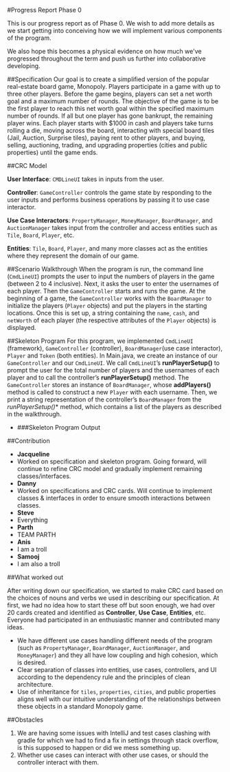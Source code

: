 #Progress Report Phase 0

This is our progress report as of Phase 0. We wish to add more details as we start getting into conceiving how we will
implement various components of the program.

We also hope this becomes a physical evidence on how much we've progressed throughout the term and push us further
into collaborative developing.

##Specification
Our goal is to create a simplified version of the popular real-estate board game, Monopoly. Players participate in a
game with up to three other players. Before the game begins, players can set a net worth goal and a maximum number of
rounds. The objective of the game is to be the first player to reach this net worth goal within the specified maximum
number of rounds. If all but one player has gone bankrupt, the remaining player wins. Each player starts
with $1000 in cash and players take turns rolling a die, moving across the board, interacting with special board tiles
(Jail, Auction, Surprise tiles), paying rent to other players, and buying, selling, auctioning, trading, and upgrading
properties (cities and public properties) until the game ends.

##CRC Model

**User Interface**: `CMDLineUI` takes in inputs from the user.

**Controller**: `GameController` controls the game state by responding to the user inputs and performs business
operations by passing it to use case interactor.

**Use Case Interactors**: `PropertyManager`, `MoneyManager`, `BoardManager`, and `AuctionManager` takes input from
the controller and access entities such as `Tile`, `Board`, `Player`, etc.

**Entities**: `Tile`, `Board`, `Player`, and many more classes act as the entities where they represent the domain of
our game.

##Scenario Walkthrough
When the program is run, the command line (`CmdLineUI`) prompts the user to input the numbers of players in the game
(between 2 to 4 inclusive). Next, it asks the user to enter the usernames of each player.
Then the `GameController` starts and runs the game. At the beginning of a game, the `GameController` works with the
`BoardManager` to initialize the players (`Player` objects) and put the players in the starting locations.
Once this is set up, a string containing the `name`, `cash`, and `netWorth` of each player
(the respective attributes of the `Player` objects) is displayed.

##Skeleton Program
For this program, we implemented `CmdLineUI` (framework), `GameController` (controller), `BoardManager`(use case interactor),
`Player` and `Token` (both entities). In Main.java, we create an instance of our `GameController` and our `CmdLineUI`.
We call `CmdLineUI`’s **runPlayerSetup()** to prompt the user for the total number of players and the usernames of each player
and to call the controller’s **runPlayerSetup()** method. The `GameController` stores an instance of `BoardManager`, whose
**addPlayers()** method is called to construct a new `Player` with each username. Then, we print a string representation of
the controller’s `BoardManager` from the *runPlayerSetup()** method, which contains a list of the players as described in the
walkthrough.

- ###Skeleton Program Output

##Contribution

- **Jacqueline**
- Worked on specification and skeleton program. Going forward, will continue to refine CRC model and gradually
  implement remaining classes/interfaces.
- **Danny**
- Worked on specifications and CRC cards. Will continue to implement classes & interfaces in order to ensure smooth
  interactions between classes.
- **Steve**
- Everything
- **Parth**
- TEAM PARTH
- **Anis**
- I am a troll
- **Samooj**
- I am also a troll

##What worked out

After writing down our specification, we started to make CRC card based on the choices of nouns and verbs we used in
describing our specification. At first, we had no idea how to start these off but soon enough, we had over 20 cards
created and identified as **Controller**, **Use Case**, **Entities**, etc. Everyone had participated in an enthusiastic manner and contributed
many ideas.
- We have different use cases handling different needs of the program
  (such as `PropertyManager`, `BoardManager`, `AuctionManager`, and `MoneyManager`) and they all have low coupling and high
  cohesion, which is desired.
- Clear separation of classes into entities, use cases, controllers, and UI according to the dependency rule and the
  principles of clean architecture.
- Use of inheritance for `tiles`, `properties`, `cities`, and public properties aligns well with our intuitive understanding of
  the relationships between these objects in a standard Monopoly game.


##Obstacles
1. We are having some issues with IntelliJ and test cases clashing with gradle for which we had to find a fix in settings
   through stack overflow, is this supposed to happen or did we mess something up.
2. Whether use cases can interact with other use cases, or should the controller interact with them.

